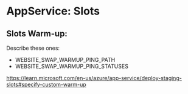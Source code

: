 # AppService: Slots

## Slots Warm-up:

Describe these ones:
- WEBSITE_SWAP_WARMUP_PING_PATH
- WEBSITE_SWAP_WARMUP_PING_STATUSES

https://learn.microsoft.com/en-us/azure/app-service/deploy-staging-slots#specify-custom-warm-up
